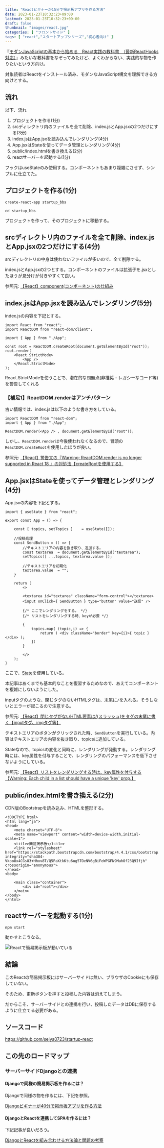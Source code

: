 ```yaml
---
title: "Reactビギナーが15分で掲示板アプリを作る方法"
date: 2023-01-23T10:32:23+09:00
lastmod: 2023-01-23T10:32:23+09:00
draft: false
thumbnail: "images/react.jpg"
categories: [ "フロントサイド" ]
tags: [ "react","スタートアップシリーズ","初心者向け" ]
---
```



『[モダンJavaScriptの基本から始める　React実践の教科書　（最新ReactHooks対応）](https://www.amazon.co.jp/dp/B09BV2HGN3/?tag=m68371ti-22)』みたいな教科書をなぞってみたけど、よくわからない、実践的な物を作りたいという方向け。

対象読者はReactをインストール済み、モダンなJavaScript構文を理解できる方向けとする。

## 流れ

以下、流れ

1. プロジェクトを作る(1分)
1. srcディレクトリ内のファイルを全て削除、index.jsとApp.jsxの2つだけにする(3分)
1. index.jsはApp.jsxを読み込んでレンダリング(4分)
1. App.jsxはStateを使ってデータ管理とレンダリング(4分)
1. public/index.htmlを書き換える(2分)
1. reactサーバーを起動する(1分)

フックはuseStateのみ使用する。コンポーネントもあまり複雑にさせず、シンプルに仕立てた。

## プロジェクトを作る(1分)

```
create-react-app startup_bbs

cd startup_bbs
```

プロジェクトを作って、そのプロジェクトに移動する。

## srcディレクトリ内のファイルを全て削除、index.jsとApp.jsxの2つだけにする(4分)

srcディレクトリの中身は使わないファイルが多いので、全て削除する。

index.jsとApp.jsxの2つとする。コンポーネントのファイルは拡張子を.jsxとしたほうが見分けが付きやすくて良い。

参照元: [【React】component(コンポーネント)の仕組み](/post/react-component/)

## index.jsはApp.jsxを読み込んでレンダリング(5分)

index.jsの内容を下記とする。


    import React from "react";
    import ReactDOM from "react-dom/client";
    
    import { App } from "./App";
    
    const root = ReactDOM.createRoot(document.getElementById("root"));
    root.render(  
        <React.StrictMode>    
            <App />  
        </React.StrictMode>
    );


React.StrictModeを使うことで、潜在的な問題点(非推奨・レガシーなコード等)を警告してくれる
  

### 【補足1】ReactDOM.renderはアンチパターン

古い情報では、index.jsは以下のような書き方をしている。

    import ReactDOM from "react-dom";
    import { App } from "./App";
    
    ReactDOM.render(<App /> , document.getElementById("root"));


しかし、`ReactDOM.render`は今後使われなくなるので、冒頭の`ReactDOM.createRoot`を使用したほうが良い。

参照元: [【React】警告文の『Warning: ReactDOM.render is no longer supported in React 18 』の対処法【createRootを使用する】](/post/react-dom-render-is-no-longer-supported/)


## App.jsxはStateを使ってデータ管理とレンダリング(4分)

App.jsxの内容を下記とする。

    import { useState } from "react";
    
    export const App = () => {
    
        const [ topics, setTopics ]    = useState([]);
    
        //投稿処理
        const SendButton = () => {
            //テキストエリアの内容を抜き取り、追加する。
            const textarea  = document.getElementById("textarea");
            setTopics([ ...topics, textarea.value ]);
    
            //テキストエリアを初期化
            textarea.value  = "";
        }
    
        return (
            <>
    
            <textarea id="textarea" className="form-control"></textarea>
            <input onClick={ SendButton } type="button" value="送信" />
    
            {/* ここでレンダリングをする。 */}
            {/* リストをレンダリングする時、keyが必要 */}
    
            {
                topics.map( (topic,i) => {
                    return ( <div className="border" key={i}>{ topic }</div> );
                })
            }
    
            </>
        );
    }
    

ここで、[State](/post/react-concept-summary/)を使用している。

本記事はあくまでも基本的なことを復習するためなので、あえてコンポーネントを複雑にしないようにした。

inputタグのような、閉じタグのないHTMLタグは、末尾に`/`を入れる。そうしないとエラーが起こるので注意する。

参照元: [【React】閉じタグがないHTML要素は/(スラッシュ)をタグの末尾に書く【inputタグ、imgタグ等】](/post/react-html-close-tag/)


テキストエリアのボタンがクリックされた時、`SendButton`を実行している。内容はテキストエリアの内容を抜き取り、topicsに追加している。

Stateなので、topicsの変化と同時に、レンダリングが発動する。レンダリング時には、key属性を付与することで、レンダリングのパフォーマンスを低下させないようにしている。

参照元: [【React】リストをレンダリングする時は、key属性を付与する【Warning: Each child in a list should have a unique 'key' prop.】](/post/react-list-rendering-unique-key-prop/)


## public/index.htmlを書き換える(2分)

CDN版のBootstrapを読み込み、HTMLを整形する。

```
<!DOCTYPE html>
<html lang="ja">
<head>
    <meta charset="UTF-8">
    <meta name="viewport" content="width=device-width,initial-scale=1">
    <title>簡易掲示板</title>
    <link rel="stylesheet" href="https://stackpath.bootstrapcdn.com/bootstrap/4.4.1/css/bootstrap.min.css" integrity="sha384-Vkoo8x4CGsO3+Hhxv8T/Q5PaXtkKtu6ug5TOeNV6gBiFeWPGFN9MuhOf23Q9Ifjh" crossorigin="anonymous">
</head>
<body>

    <main class="container">
        <div id="root"></div>
    </main>
</body>
</html>
```


## reactサーバーを起動する(1分)

```
npm start 
```

動かすとこうなる。

<div class="img-center"><img src="/images/Screenshot from 2023-01-23 11-04-14.png" alt="Reactで簡易掲示板が動いている"></div>


## 結論

このReactの簡易掲示板にはサーバーサイドは無い、ブラウザのCookieにも保存していない。

そのため、更新ボタンを押すと投稿した内容は消えてしまう。

だからこそ、サーバーサイドとの連携を行い、投稿したデータはDBに保存するように仕立てる必要がある。


## ソースコード

https://github.com/seiya0723/startup-react

## この先のロードマップ






### サーバーサイドDjangoとの連携

#### Djangoで同様の簡易掲示板を作るには？

Djangoで同様の物を作るには、下記を参照。

[Djangoビギナーが40分で掲示板アプリを作る方法](/post/startup-django/)

#### DjangoとReactを連携してSPAを作るには？

下記記事が良いだろう。

[DjangoとReactを組み合わせる方法論と問題の考察](https://noauto-nolife.com/post/django-react-methodology/)





